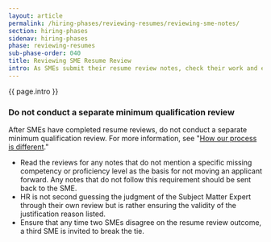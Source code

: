 ```yaml
---
layout: article
permalink: /hiring-phases/reviewing-resumes/reviewing-sme-notes/
section: hiring-phases
sidenav: hiring-phases
phase: reviewing-resumes
sub-phase-order: 040
title: Reviewing SME Resume Review
intro: As SMEs submit their resume review notes, check their work and email them with any necessary feedback.
---
```


<p class="usa-intro">
  {{ page.intro }}
</p>

<div class="usa-alert usa-alert--info" >
  <div class="usa-alert__body">
    <h3 class="usa-alert__heading">Do not conduct a separate minimum qualification review</h3>
    <p class="usa-alert__text">
      After SMEs have completed resume reviews, do not conduct a separate minimum qualification review. For more information, see "<a href="{{ site.baseurl }}/about/differences/">How our process is different</a>."
    </p>
  </div>
</div>

-	Read the reviews for any notes that do not mention a specific missing competency or proficiency level as the basis for not moving an applicant forward.  Any notes that do not follow this requirement should be sent back to the SME.
-	HR is not second guessing the judgment of the Subject Matter Expert through their own review but is rather ensuring the validity of the justification reason listed.
-	Ensure that any time two SMEs disagree on the resume review outcome, a third SME is invited to break the tie.

